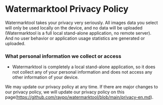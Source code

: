 # Watermarktool Privacy Policy

Watermarktool takes your privacy very seriously. All images data you select will only be used locally on the device, and no data will be uploaded (Watermarktool is a full local stand-alone application, no remote server). And no user behavior or application usage statistics are generated or uploaded.

### What personal information we collect or access

- Watermarktool is completely a local stand-alone application, so it does not collect any of your personal information and does not access any other information of your device.


We may update our privacy policy at any time. If there are major changes to our privacy policy, we will update our privacy policy on this page(https://github.com/raypo/watermarktool/blob/main/privacy-en.md).
